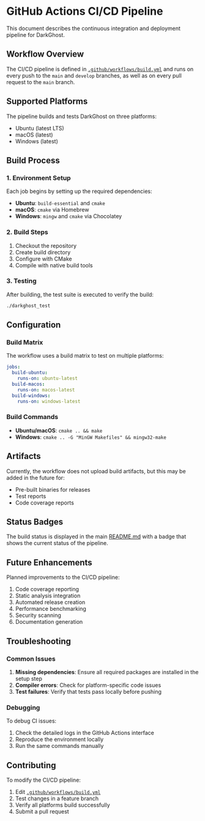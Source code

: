 # GitHub Actions CI/CD Pipeline

This document describes the continuous integration and deployment pipeline for DarkGhost.

## Workflow Overview

The CI/CD pipeline is defined in [`.github/workflows/build.yml`](../.github/workflows/build.yml) and runs on every push to the `main` and `develop` branches, as well as on every pull request to the `main` branch.

## Supported Platforms

The pipeline builds and tests DarkGhost on three platforms:

- Ubuntu (latest LTS)
- macOS (latest)
- Windows (latest)

## Build Process

### 1. Environment Setup

Each job begins by setting up the required dependencies:

- **Ubuntu**: `build-essential` and `cmake`
- **macOS**: `cmake` via Homebrew
- **Windows**: `mingw` and `cmake` via Chocolatey

### 2. Build Steps

1. Checkout the repository
2. Create build directory
3. Configure with CMake
4. Compile with native build tools

### 3. Testing

After building, the test suite is executed to verify the build:

```bash
./darkghost_test
```

## Configuration

### Build Matrix

The workflow uses a build matrix to test on multiple platforms:

```yaml
jobs:
  build-ubuntu:
    runs-on: ubuntu-latest
  build-macos:
    runs-on: macos-latest
  build-windows:
    runs-on: windows-latest
```

### Build Commands

- **Ubuntu/macOS**: `cmake .. && make`
- **Windows**: `cmake .. -G "MinGW Makefiles" && mingw32-make`

## Artifacts

Currently, the workflow does not upload build artifacts, but this may be added in the future for:

- Pre-built binaries for releases
- Test reports
- Code coverage reports

## Status Badges

The build status is displayed in the main [README.md](../README.md) with a badge that shows the current status of the pipeline.

## Future Enhancements

Planned improvements to the CI/CD pipeline:

1. Code coverage reporting
2. Static analysis integration
3. Automated release creation
4. Performance benchmarking
5. Security scanning
6. Documentation generation

## Troubleshooting

### Common Issues

1. **Missing dependencies**: Ensure all required packages are installed in the setup step
2. **Compiler errors**: Check for platform-specific code issues
3. **Test failures**: Verify that tests pass locally before pushing

### Debugging

To debug CI issues:

1. Check the detailed logs in the GitHub Actions interface
2. Reproduce the environment locally
3. Run the same commands manually

## Contributing

To modify the CI/CD pipeline:

1. Edit [`.github/workflows/build.yml`](../.github/workflows/build.yml)
2. Test changes in a feature branch
3. Verify all platforms build successfully
4. Submit a pull request
